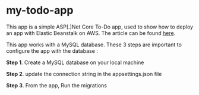 # my-todo-app

This app is a simple ASP[.]Net Core To-Do app, used to show how to deploy an app with Elastic Beanstalk on AWS. The article can be found [here](https://danylaws.hashnode.dev/how-to-deploy-an-aspnet-core-web-app-on-aws-with-elastic-beanstalk).

This app works with a MySQL database. These 3 steps are important to configure the app with the database : 

**Step 1**. Create a MySQL database on your local machine

**Step 2**. update the connection string in the appsettings.json file

**Step 3**. From the app, Run the migrations 
